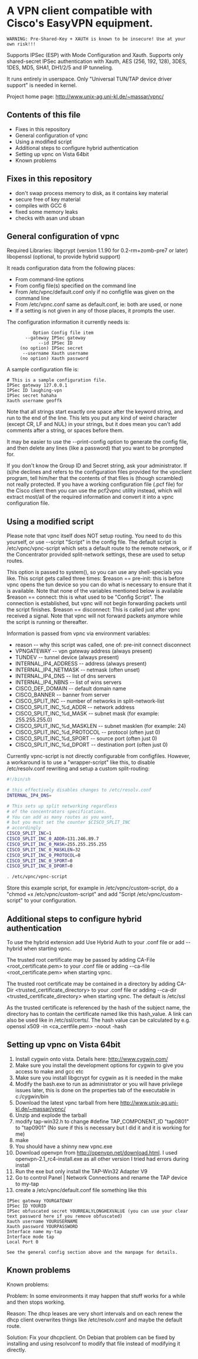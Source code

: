 # A VPN client compatible with Cisco's EasyVPN equipment.

```
WARNING: Pre-Shared-Key + XAUTH is known to be insecure! Use at your own risk!!!
```

Supports IPSec (ESP) with Mode Configuration and Xauth.  Supports only
shared-secret IPSec authentication with Xauth,
AES (256, 192, 128), 3DES, 1DES, MD5, SHA1,
DH1/2/5 and IP tunneling.

It runs entirely in userspace. Only "Universal TUN/TAP device
driver support" is needed in kernel.

Project home page: http://www.unix-ag.uni-kl.de/~massar/vpnc/


## Contents of this file

- Fixes in this repository
- General configuration of vpnc
- Using a modified script
- Additional steps to configure hybrid authentication
- Setting up vpnc on Vista 64bit
- Known problems

## Fixes in this repository

- don't swap process memory to disk, as it contains key material
- secure free of key material
- compiles with GCC 6
- fixed some memory leaks
- checks with asan und ubsan

## General configuration of vpnc


Required Libraries: libgcrypt (version 1.1.90 for 0.2-rm+zomb-pre7 or later)
                    libopenssl (optional, to provide hybrid support)

It reads configuration data from the following places:

- From command-line options
- From config file(s) specified on the command line
- From /etc/vpnc/default.conf  only if no configfile was given on the command line
- From /etc/vpnc.conf          same as default.conf, ie: both are used, or none
- If a setting is not given in any of those places, it prompts the user.

The configuration information it currently needs is:

```
          Option Config file item
       --gateway IPSec gateway
            --id IPSec ID
     (no option) IPSec secret
      --username Xauth username
     (no option) Xauth password
```

A sample configuration file is:

```
# This is a sample configuration file.
IPSec gateway 127.0.0.1
IPSec ID laughing-vpn
IPSec secret hahaha
Xauth username geoffk
```

Note that all strings start exactly one space after the keyword
string, and run to the end of the line.  This lets you put any kind of
weird character (except CR, LF and NUL) in your strings, but it does mean
you can't add comments after a string, or spaces before them.

It may be easier to use the --print-config option to generate the
config file, and then delete any lines (like a password) that you want
to be prompted for.

If you don't know the Group ID and Secret string, ask your
administrator. If (s)he declines and refers to the
configuration files provided for the vpnclient program, tell
him/her that the contents of that files is (though scrambled)
not really protected. If you have a working configuration file
(.pcf file) for the Cisco client then you can use the pcf2vpnc
utility instead, which will extract most/all of the required
information and convert it into a vpnc configuration file.


## Using a modified script


Please note that vpnc itself does NOT setup routing. You need to do this
yourself, or use --script "Script" in the config file.
The default script is /etc/vpnc/vpnc-script which sets a default route
to the remote network, or if the Concentrator provided split-network
settings, these are used to setup routes.

This option is passed to system(), so you can use any shell-specials you
like. This script gets called three times:
$reason == pre-init: this is before vpnc opens the tun device
   so you can do what is necessary to ensure that it is available.
   Note that none of the variables mentioned below is available
$reason == connect: this is what used to be "Config Script".
   The connection is established, but vpnc will not begin forwarding
   packets until the script finishes.
$reason == disconnect: This is called just after vpnc received a signal.
   Note that vpnc will not forward packets anymore while the script is
   running or thereafter.

Information is passed from vpnc via environment variables:

- reason                       -- why this script was called, one of: pre-init connect disconnect
- VPNGATEWAY                   -- vpn gateway address (always present)
- TUNDEV                       -- tunnel device (always present)
- INTERNAL_IP4_ADDRESS         -- address (always present)
- INTERNAL_IP4_NETMASK         -- netmask (often unset)
- INTERNAL_IP4_DNS             -- list of dns servers
- INTERNAL_IP4_NBNS            -- list of wins servers
- CISCO_DEF_DOMAIN             -- default domain name
- CISCO_BANNER                 -- banner from server
- CISCO_SPLIT_INC              -- number of networks in split-network-list
- CISCO_SPLIT_INC_%d_ADDR      -- network address
- CISCO_SPLIT_INC_%d_MASK      -- subnet mask (for example: 255.255.255.0)
- CISCO_SPLIT_INC_%d_MASKLEN   -- subnet masklen (for example: 24)
- CISCO_SPLIT_INC_%d_PROTOCOL  -- protocol (often just 0)
- CISCO_SPLIT_INC_%d_SPORT     -- source port (often just 0)
- CISCO_SPLIT_INC_%d_DPORT     -- destination port (often just 0)

Currently vpnc-script is not directly configurable from configfiles.
However, a workaround is to use a "wrapper-script" like this, to
disable /etc/resolv.conf rewriting and setup a custom split-routing:

```sh
#!/bin/sh

# this effectively disables changes to /etc/resolv.conf
INTERNAL_IP4_DNS=

# This sets up split networking regardless
# of the concentrators specifications.
# You can add as many routes as you want,
# but you must set the counter $CISCO_SPLIT_INC
# accordingly
CISCO_SPLIT_INC=1
CISCO_SPLIT_INC_0_ADDR=131.246.89.7
CISCO_SPLIT_INC_0_MASK=255.255.255.255
CISCO_SPLIT_INC_0_MASKLEN=32
CISCO_SPLIT_INC_0_PROTOCOL=0
CISCO_SPLIT_INC_0_SPORT=0
CISCO_SPLIT_INC_0_DPORT=0

. /etc/vpnc/vpnc-script
```

Store this example script, for example in /etc/vpnc/custom-script,
do a "chmod +x /etc/vpnc/custom-script" and add
"Script /etc/vpnc/custom-script" to your configuration.


## Additional steps to configure hybrid authentication


To use the hybrid extension add
	Use Hybrid Auth
to your .conf file or add
	--hybrid
when starting vpnc.

The trusted root certificate may be passed by adding
	CA-File <root_certificate.pem>
to your .conf file or adding
	--ca-file <root_certificate.pem>
when starting vpnc.

The trusted root certificate may be contained in a directory by adding
	CA-Dir <trusted_certificate_directory>
to your .conf file or adding
	--ca-dir <trusted_certificate_directory>
when starting vpnc.
The default is
	/etc/ssl

As the trusted certificate is referenced by the hash of the subject name,
the directory has to contain the certificate named like this hash_value.
A link can also be used like in /etc/ssl/certs/.
The hash value can be calculated by e.g.
	openssl x509 -in <ca_certfile.pem> -noout -hash


## Setting up vpnc on Vista 64bit


1. Install cygwin onto vista.  Details here: http://www.cygwin.com/
2. Make sure you install the development options for cygwin to give you
   access to make and gcc etc
3. Make sure you install libgcrypt for cygwin as it is needed in the make
4. Modify the bash.exe to run as administrator or you will have
   privilege issues later, this is done on the properties tab of the
   executable in c:/cygwin/bin
4. Download the latest vpnc tarball from here
   http://www.unix-ag.uni-kl.de/~massar/vpnc/
5. Unzip and explode the tarball
6. modify tap-win32.h to change #define TAP_COMPONENT_ID "tap0801" to
   "tap0901" (No sure if this is necessary but I did it and it is working
   for me)
7. make
8. You should have a shinny new vpnc.exe
9. Download openvpn from http://openvpn.net/download.html.  I used
   openvpn-2.1_rc4-install.exe as all other version I tried had errors
   during install
10. Run the exe but only install the TAP-Win32 Adapter V9
11. Go to control Panel | Network Connections and rename the TAP device
    to my-tap
12. create a /etc/vpnc/default.conf file something like this
```
IPSec gateway YOURGATEWAY
IPSec ID YOURID
IPSec obfuscated secret YOURREALYLONGHEXVALUE (you can use your clear
text password here if you remove obfuscated)
Xauth username YOURUSERNAME
Xauth password YOURPASSWORD
Interface name my-tap
Interface mode tap
Local Port 0
```
    See the general config section above and the manpage for details.


## Known problems


Known problems:

Problem:
In some environments it may happen that stuff works for a while and then
stops working.

Reason:
The dhcp leases are very short intervals and on each renew the dhcp
client overwrites things like /etc/resolv.conf and maybe the default route.

Solution:
Fix your dhcpclient. On Debian that problem can be fixed by installing
and using resolvconf to modify that file instead of modifying it directly.
